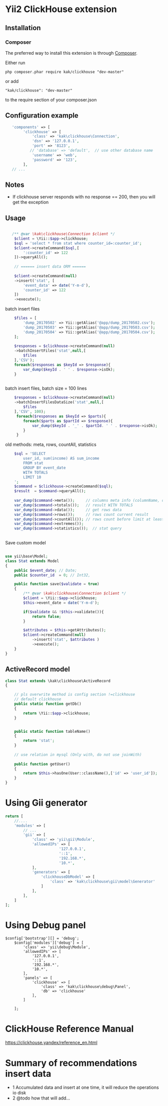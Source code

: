 # Yii2 ClickHouse extension

## Installation

### Composer
The preferred way to install this extension is through [Composer](http://getcomposer.org/).

Either run

	php composer.phar require kak/clickhouse "dev-master"

or add

	"kak/clickhouse": "dev-master"

to the require section of your composer.json


## Configuration example
```php  
   'components' => [
        'clickhouse' => [
            'class' => 'kak\clickhouse\Connection',
            'dsn' => '127.0.0.1',
            'port' => '8123',
           // 'database' => 'default',  // use other database name
            'username' => 'web',
            'password' => '123',
        ],
   // ...     
```

## Notes
* If clickhouse server responds with no response == 200, then you will get the exception

## Usage
```php    

   /** @var \kak\clickhouse\Connection $client */
    $client = \Yii::$app->clickhouse;
    $sql = 'select * from stat where counter_id=:counter_id';
    $client->createCommand($sql,[
        ':counter_id' => 122
    ])->queryAll();
    
    // ====== insert data ORM ======
    
    $client->createCommand(null)
    ->insert('stat', [
        'event_data' => date('Y-m-d'),
        'counter_id' => 122
    ])
    ->execute();	
```

batch insert files
 
```php    	 	
    $files = [
        'dump_20170502' => Yii::getAlias('@app/dump_20170502.csv');
        'dump_20170503' => Yii::getAlias('@app/dump_20170503.csv');
        'dump_20170504' => Yii::getAlias('@app/dump_20170504.csv');
    ];	
    		
    $responses = $clickhouse->createCommand(null)
    ->batchInsertFiles('stat',null,[
        $files
    ],'CSV');	
    foreach($responses as $keyId => $response){
        var_dump($keyId . ' ' . $response->isOk);
    }	
    
```
batch insert files,  batch size = 100 lines
```php 
    $responses = $clickhouse->createCommand(null)
    ->batchInsertFilesDataSize('stat',null,[
        $files
    ],'CSV', 100);	
     foreach($responses as $keyId => $parts){
        foreach($parts as $partId => $response){
            var_dump($keyId . '_' . $partId. ' ' . $response->isOk);
        }
     }	

```
old methods: meta, rows, countAll, statistics 
```php     	
    $sql = 'SELECT 
        user_id, sum(income) AS sum_income
        FROM stat
        GROUP BY event_date
        WITH TOTALS
        LIMIT 10
    '; 	
    $command = $clickhouse->createCommand($sql);  	
    $result  = $command->queryAll();
    
    var_dump($command->meta());  	// columns meta info (columnName, dataType)
    var_dump($command->totals());  	// result WITH TOTALS
    var_dump($command->data());  	// get rows data
    var_dump($command->rows());  	// rows count current result
    var_dump($command->countAll()); // rows count before limit at least	
    var_dump($command->extremes());  	
    var_dump($command->statistics());  // stat query 
    
```


Save custom model 
```php

use yii\base\Model;
class Stat extends Model
{
    public $event_date; // Date;
    public $counter_id  = 0; // Int32,

    public function save($validate = true)
    {
        /** @var \kak\clickhouse\Connection $client */
        $client = \Yii::$app->clickhouse;
        $this->event_date = date('Y-m-d');

        if($validate && !$this->validate()){
            return false;
        }

        $attributes = $this->getAttributes();
        $client->createCommand(null)
            ->insert('stat', $attributes )
            ->execute();	
    }
}
```

## ActiveRecord model

```php
class Stat extends \kak\clickhouse\ActiveRecord 
{

    // pls overwrite method is config section !=clickhouse
    // default clickhouse
	public static function getDb()
	{
	    return \Yii::$app->clickhouse;
	}


    public static function tableName()
    {
        return 'stat';
    }
    
    // use relation in mysql (Only with, do not use joinWith)
    
    public function getUser()
    {
    	return $this->hasOne(User::className(),['id' => 'user_id']);
    }
}
```

Using Gii generator
===================
```php
return [
    //....
    'modules' => [
        // ...
        'gii' => [
            'class' => 'yii\gii\Module',
            'allowedIPs' => [
                        '127.0.0.1',
                        '::1',
                        '192.168.*',
                        '10.*',
            ],
            'generators' => [
                'clickhouseDbModel' => [
                    'class' => 'kak\clickhouse\gii\model\Generator'
                ]
            ],
        ],
    ]
];
```
Using Debug panel
===================

```
$config['bootstrap'][] = 'debug';
    $config['modules']['debug'] = [
        'class' => 'yii\debug\Module',
        'allowedIPs' => [
            '127.0.0.1',
            '::1',
            '192.168.*',
            '10.*',
        ],
        'panels' => [
            'clickhouse' => [
                'class' => 'kak\clickhouse\debug\Panel',
                'db' => 'clickhouse'
            ],
        ]

    ];
```

ClickHouse Reference Manual
===================
https://clickhouse.yandex/reference_en.html


Summary of recommendations insert data
===================
- 1 Accumulated data and insert at one time, it will reduce the operations io disk 
- 2 @todo how that will add...


<!--
@todo сделать в планах
- 1 добавить приоброзование типов для неочень csv файлов
- 2 миграции из консольким 
- 4 ...
-->